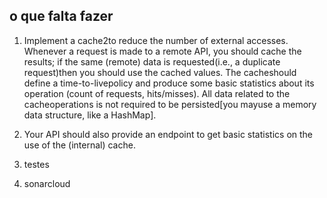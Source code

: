 

## o que falta fazer

1. Implement a cache2to reduce the number of external accesses. Whenever a request is made to a remote API, you should cache the results; if the same (remote) data is requested(i.e., a duplicate request)then you should use the cached values. The cacheshould define a time-to-livepolicy and produce some basic statistics about its operation (count of requests, hits/misses). All data related to the cacheoperations is not required to be persisted[you mayuse a memory data structure, like a HashMap].

2. Your API should also provide an endpoint to get basic statistics on the use of the (internal) cache.

3. testes

4. sonarcloud

